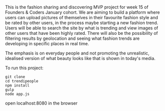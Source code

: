 This is the fashion sharing and discovering MVP project for week 15 of Founders & Coders January cohort. We are aiming to build a platform where users can upload pictures of themselves in their favourite fashion style and be rated by other users, in the process maybe starting a new fashion trend. Users will be able to search the site by what is trending and view images of other users that have been highly rated. There will also be the possibility of filtering results by geolocation and seeing what fashion trends are developing in specific places in real time.

The emphasis is on everyday people and not promoting the unrealistic, idealised version of what beauty looks like that is shown in today's media.



To run this project:

```git clone```  
```cd trendipeople```  
```npm install```  
```gulp```  
```node app.js```   

open localhost:8080 in the browser

